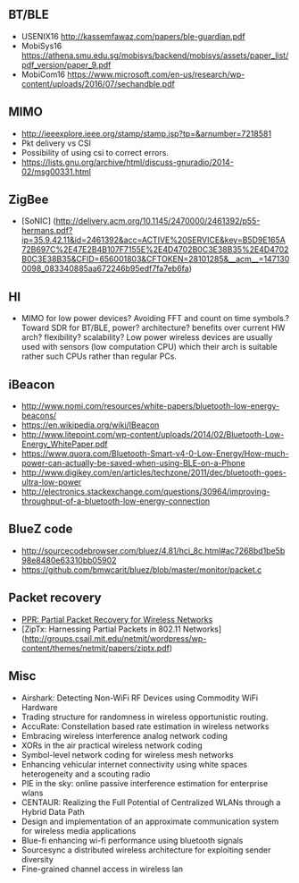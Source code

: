 BT/BLE
---------------
- USENIX16 http://kassemfawaz.com/papers/ble-guardian.pdf
- MobiSys16 https://athena.smu.edu.sg/mobisys/backend/mobisys/assets/paper_list/pdf_version/paper_9.pdf
- MobiCom16 https://www.microsoft.com/en-us/research/wp-content/uploads/2016/07/sechandble.pdf

MIMO
--------------
- http://ieeexplore.ieee.org/stamp/stamp.jsp?tp=&arnumber=7218581
- Pkt delivery vs CSI
- Possibility of using csi to correct errors. 
- https://lists.gnu.org/archive/html/discuss-gnuradio/2014-02/msg00331.html


ZigBee
---------
- [SoNIC] (http://delivery.acm.org/10.1145/2470000/2461392/p55-hermans.pdf?ip=35.9.42.11&id=2461392&acc=ACTIVE%20SERVICE&key=B5D9E165A72B697C%2E47E2B4B107F7155E%2E4D4702B0C3E38B35%2E4D4702B0C3E38B35&CFID=656001803&CFTOKEN=28101285&__acm__=1471300098_083340885aa672246b95edf7fa7eb6fa)

HI
--------
- MIMO for low power devices? Avoiding FFT and count on time symbols.? Toward SDR for BT/BLE, power? architecture? benefits over current HW arch? flexibility? scalability? Low power wireless devices are usually used with sensors (low computation CPU) which their arch is suitable rather such CPUs rather than regular PCs.

iBeacon
-----
- http://www.nomi.com/resources/white-papers/bluetooth-low-energy-beacons/
- https://en.wikipedia.org/wiki/IBeacon
- http://www.litepoint.com/wp-content/uploads/2014/02/Bluetooth-Low-Energy_WhitePaper.pdf
- https://www.quora.com/Bluetooth-Smart-v4-0-Low-Energy/How-much-power-can-actually-be-saved-when-using-BLE-on-a-Phone
- http://www.digikey.com/en/articles/techzone/2011/dec/bluetooth-goes-ultra-low-power
- http://electronics.stackexchange.com/questions/30964/improving-throughput-of-a-bluetooth-low-energy-connection

BlueZ code
------
- http://sourcecodebrowser.com/bluez/4.81/hci_8c.html#ac7268bd1be5b98e8480e63310bb05902
- https://github.com/bmwcarit/bluez/blob/master/monitor/packet.c

Packet recovery
-------
- [PPR: Partial Packet Recovery for Wireless Networks](http://nms.lcs.mit.edu/papers/fp315-jamieson.pdf)
- [ZipTx: Harnessing Partial Packets in 802.11 Networks] (http://groups.csail.mit.edu/netmit/wordpress/wp-content/themes/netmit/papers/ziptx.pdf)

Misc
--------
- Airshark: Detecting Non-WiFi RF Devices using Commodity WiFi Hardware
- Trading structure for randomness in wireless opportunistic routing.
- AccuRate: Constellation based rate estimation in wireless networks
- Embracing wireless interference analog network coding
- XORs in the air practical wireless network coding
- Symbol-level network coding for wireless mesh networks
- Enhancing vehicular internet connectivity using white spaces heterogeneity and a scouting radio
- PIE in the sky: online passive interference estimation for enterprise wlans
- CENTAUR: Realizing the Full Potential of Centralized WLANs through a Hybrid Data Path
- Design and implementation of an approximate communication system for wireless media applications
- Blue-fi enhancing wi-fi performance using bluetooth signals
- Sourcesync a distributed wireless architecture for exploiting sender diversity
- Fine-grained channel access in wireless lan

